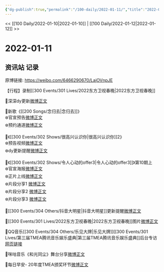 ```yaml
---
{"dg-publish":true,"permalink":"/100-daily/2022-01-11/","title":"2022-01-11"}
---
```



<< [[100 Daily/2022-01-10\|2022-01-10]] | [[100 Daily/2022-01-12\|2022-01-12]] >>

# 2022-01-11

## 资讯站 记录

原博链接: https://weibo.com/6466290670/LajOVnpJE

【行程】录制[[300 Events/301 Lives/2022东方卫视春晚\|2022东方卫视春晚]]

🌟深深dy更新[微博正文](https://m.weibo.cn/6466290670/4724567099314184)

🌟新歌《[[200 Songs/念归去\|念归去]]》  
❄️官宣预告[微博正文](https://m.weibo.cn/6466290670/4724401842686890)  
❄️预约通道[微博正文](https://m.weibo.cn/6466290670/4724401482760579)

🌟《[[300 Events/302 Shows/很高兴认识你\|很高兴认识你]]2》  
❄️预告视频[微博正文](https://m.weibo.cn/6466290670/4724410780485513)  
❄️dy更新提醒[微博正文](https://m.weibo.cn/6466290670/4724453000349083)

🌟《[[300 Events/302 Shows/令人心动的offer3\|令人心动的offer3]]》第10期上  
❄️官宣海报[微博正文](https://m.weibo.cn/6466290670/4724450857582985)  
❄️正片上线[微博正文](https://m.weibo.cn/6466290670/4724551190055400)  
❄️片段分享1 [微博正文](https://m.weibo.cn/6466290670/4724453684544767)  
❄️片段分享2 [微博正文](https://m.weibo.cn/6466290670/4724551995098944)  
❄️片段分享3 [微博正文](https://m.weibo.cn/6466290670/4724566167392899)

🌟[[300 Events/304 Others/抖音大明星\|抖音大明星]]更新提醒[微博正文](https://m.weibo.cn/6466290670/4724611281322853)

🌟[[300 Events/301 Lives/2022东方卫视春晚\|2022东方卫视春晚]]图片[微博正文](https://m.weibo.cn/6466290670/4724602088195367)

🌟QQ音乐[[300 Events/304 Others/乐见大牌\|乐见大牌]][[300 Events/301 Lives/第三届TMEA腾讯音乐娱乐盛典\|第三届TMEA腾讯音乐娱乐盛典]]后台专访[网页链接](https://t.cn/A6JG3kq87)

🌟咪咕音乐《和光同尘》舞台分享[微博正文](https://m.weibo.cn/6466290670/4724507652395098)

🌟每日早安- 20年度TMEA颁奖环节[微博正文](https://m.weibo.cn/6466290670/4724370368627332)
